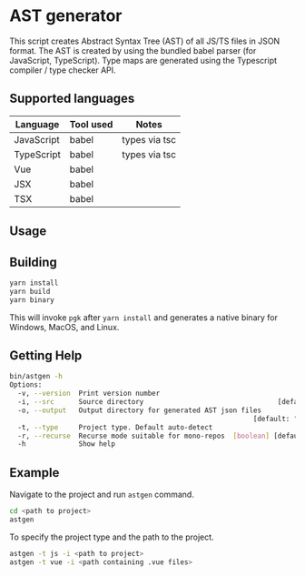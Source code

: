 # AST generator


This script creates Abstract Syntax Tree (AST) of all JS/TS files in JSON format.
The AST is created by using the bundled babel parser (for JavaScript, TypeScript).
Type maps are generated using the Typescript compiler / type checker API.

## Supported languages

| Language   | Tool used                   | Notes         |
| ---------- | --------------------------- | ------------- |
| JavaScript | babel                       | types via tsc |
| TypeScript | babel                       | types via tsc |
| Vue        | babel                       |               |
| JSX        | babel                       |               |
| TSX        | babel                       |               |

## Usage

## Building

```bash
yarn install
yarn build
yarn binary
```

This will invoke `pgk` after `yarn install` and generates a native binary for Windows, MacOS, and Linux.

## Getting Help

```bash
bin/astgen -h
Options:
  -v, --version  Print version number                                  [boolean]
  -i, --src      Source directory                                 [default: "."]
  -o, --output   Output directory for generated AST json files
                                                            [default: "ast_out"]
  -t, --type     Project type. Default auto-detect
  -r, --recurse  Recurse mode suitable for mono-repos  [boolean] [default: true]
  -h             Show help                                             [boolean]
```

## Example

Navigate to the project and run `astgen` command.

```bash
cd <path to project>
astgen
```

To specify the project type and the path to the project.

```bash
astgen -t js -i <path to project>
astgen -t vue -i <path containing .vue files>
```
